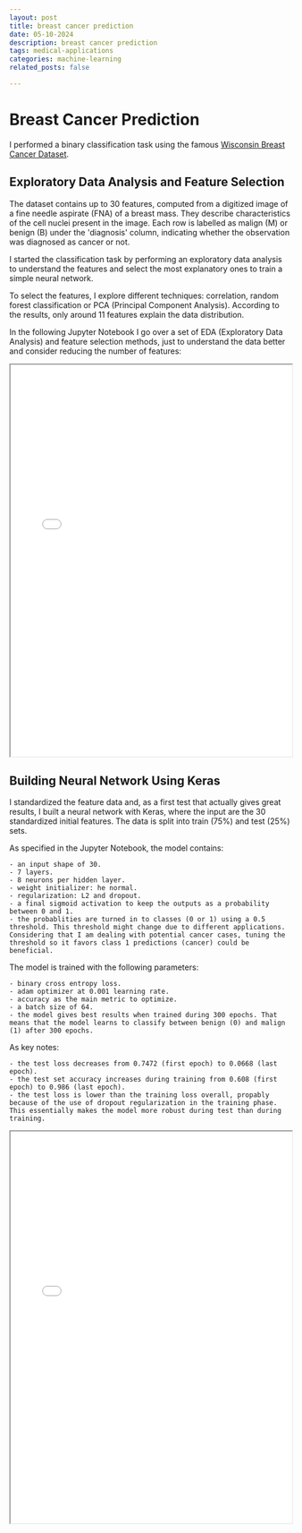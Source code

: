 ```yaml
---
layout: post
title: breast cancer prediction
date: 05-10-2024
description: breast cancer prediction
tags: medical-applications
categories: machine-learning
related_posts: false

---
```


# Breast Cancer Prediction  

I performed a binary classification task using the famous [Wisconsin Breast Cancer Dataset](https://archive.ics.uci.edu/dataset/17/breast+cancer+wisconsin+diagnostic9).


## Exploratory Data Analysis and Feature Selection

The dataset contains up to 30 features, computed from a digitized image of a fine needle aspirate (FNA) of a breast mass. They describe characteristics of the cell nuclei present in the image. Each row is labelled as malign (M) or benign (B) under the 'diagnosis' column, indicating whether the observation was diagnosed as cancer or not. 

I started the classification task by performing an exploratory data analysis to understand the features and select the most explanatory ones to train a simple neural network. 

To select the features, I explore different techniques: correlation, random forest classification or PCA (Principal Component Analysis). According to the results, only around 11 features explain the data distribution.

In the following Jupyter Notebook I go over a set of EDA (Exploratory Data Analysis) and feature selection methods, just to understand the data better and consider reducing the number of features:

<iframe src="{{ site.baseurl }}/assets/html/data_eda.html" width="100%" height="700px"></iframe>


## Building Neural Network Using Keras

I standardized the feature data and, as a first test that actually gives great results, I built a neural network with Keras, where the input are the 30 standardized initial features. The data is split into train (75%) and test (25%) sets.

As specified in the Jupyter Notebook, the model contains:

    - an input shape of 30.
    - 7 layers.
    - 8 neurons per hidden layer.
    - weight initializer: he normal.
    - regularization: L2 and dropout.
    - a final sigmoid activation to keep the outputs as a probability between 0 and 1.
    - the probablities are turned in to classes (0 or 1) using a 0.5 threshold. This threshold might change due to different applications. Considering that I am dealing with potential cancer cases, tuning the threshold so it favors class 1 predictions (cancer) could be beneficial.

The model is trained with the following parameters:

    - binary cross entropy loss.
    - adam optimizer at 0.001 learning rate.
    - accuracy as the main metric to optimize.
    - a batch size of 64.
    - the model gives best results when trained during 300 epochs. That means that the model learns to classify between benign (0) and malign (1) after 300 epochs.

As key notes:

    - the test loss decreases from 0.7472 (first epoch) to 0.0668 (last epoch).
    - the test set accuracy increases during training from 0.608 (first epoch) to 0.986 (last epoch).
    - the test loss is lower than the training loss overall, propably because of the use of dropout regularization in the training phase. This essentially makes the model more robust during test than during training.


<iframe src="{{ site.baseurl }}/assets/html/breast_cancer_prediction.html" width="100%" height="700px"></iframe>
